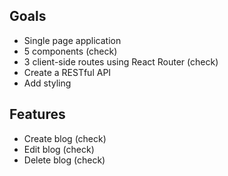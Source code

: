 ## Goals
- Single page application
- 5 components (check)
- 3 client-side routes using React Router (check)
- Create a RESTful API
- Add styling

## Features
- Create blog (check)
- Edit blog (check)
- Delete blog (check)